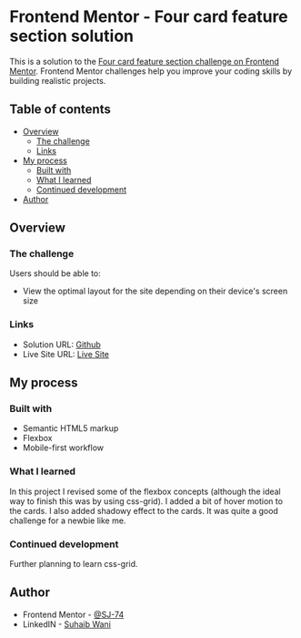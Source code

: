 # Frontend Mentor - Four card feature section solution

This is a solution to the [Four card feature section challenge on Frontend Mentor](https://www.frontendmentor.io/challenges/four-card-feature-section-weK1eFYK). Frontend Mentor challenges help you improve your coding skills by building realistic projects. 

## Table of contents

- [Overview](#overview)
  - [The challenge](#the-challenge)
  - [Links](#links)
- [My process](#my-process)
  - [Built with](#built-with)
  - [What I learned](#what-i-learned)
  - [Continued development](#continued-development)
- [Author](#author)

## Overview

### The challenge

Users should be able to:

- View the optimal layout for the site depending on their device's screen size

### Links

- Solution URL: [Github](https://github.com/SJ-74/four-card-feature-section)
- Live Site URL: [Live Site](https://wizardly-booth-689ef4.netlify.app/)

## My process

### Built with

- Semantic HTML5 markup
- Flexbox
- Mobile-first workflow

### What I learned

In this project I revised some of the flexbox concepts (although the ideal way to finish this was by using css-grid). I added a bit of hover motion to the cards. I also added shadowy effect to the cards. It was quite a good challenge for a newbie like me.

### Continued development

Further planning to learn css-grid.

## Author

- Frontend Mentor - [@SJ-74](https://www.frontendmentor.io/profile/SJ-74)
- LinkedIN - [Suhaib Wani](https://www.linkedin.com/in/sjvaani74/)
